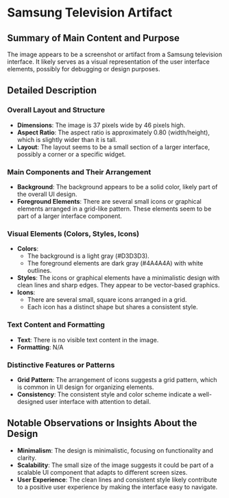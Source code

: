 # Samsung Television Artifact

## Summary of Main Content and Purpose
The image appears to be a screenshot or artifact from a Samsung television interface. It likely serves as a visual representation of the user interface elements, possibly for debugging or design purposes.

## Detailed Description

### Overall Layout and Structure
- **Dimensions**: The image is 37 pixels wide by 46 pixels high.
- **Aspect Ratio**: The aspect ratio is approximately 0.80 (width/height), which is slightly wider than it is tall.
- **Layout**: The layout seems to be a small section of a larger interface, possibly a corner or a specific widget.

### Main Components and Their Arrangement
- **Background**: The background appears to be a solid color, likely part of the overall UI design.
- **Foreground Elements**: There are several small icons or graphical elements arranged in a grid-like pattern. These elements seem to be part of a larger interface component.

### Visual Elements (Colors, Styles, Icons)
- **Colors**:
  - The background is a light gray (#D3D3D3).
  - The foreground elements are dark gray (#4A4A4A) with white outlines.
- **Styles**: The icons or graphical elements have a minimalistic design with clean lines and sharp edges. They appear to be vector-based graphics.
- **Icons**:
  - There are several small, square icons arranged in a grid.
  - Each icon has a distinct shape but shares a consistent style.

### Text Content and Formatting
- **Text**: There is no visible text content in the image.
- **Formatting**: N/A

### Distinctive Features or Patterns
- **Grid Pattern**: The arrangement of icons suggests a grid pattern, which is common in UI design for organizing elements.
- **Consistency**: The consistent style and color scheme indicate a well-designed user interface with attention to detail.

## Notable Observations or Insights About the Design
- **Minimalism**: The design is minimalistic, focusing on functionality and clarity.
- **Scalability**: The small size of the image suggests it could be part of a scalable UI component that adapts to different screen sizes.
- **User Experience**: The clean lines and consistent style likely contribute to a positive user experience by making the interface easy to navigate.